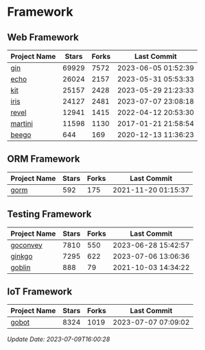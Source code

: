 # Framework

## Web Framework
| Project Name | Stars | Forks | Last Commit |
| ------------ | ----- | ----- | ----------- |
| [gin](https://github.com/gin-gonic/gin) | 69929 | 7572 | 2023-06-05 01:52:39 |
| [echo](https://github.com/labstack/echo) | 26024 | 2157 | 2023-05-31 05:53:33 |
| [kit](https://github.com/go-kit/kit) | 25157 | 2428 | 2023-05-29 21:23:33 |
| [iris](https://github.com/kataras/iris) | 24127 | 2481 | 2023-07-07 23:08:18 |
| [revel](https://github.com/revel/revel) | 12941 | 1415 | 2022-04-12 20:53:30 |
| [martini](https://github.com/go-martini/martini) | 11598 | 1130 | 2017-01-21 21:58:54 |
| [beego](https://github.com/astaxie/beego) | 644 | 169 | 2020-12-13 11:36:23 |

## ORM Framework
| Project Name | Stars | Forks | Last Commit |
| ------------ | ----- | ----- | ----------- |
| [gorm](https://github.com/jinzhu/gorm) | 592 | 175 | 2021-11-20 01:15:37 |

## Testing Framework
| Project Name | Stars | Forks | Last Commit |
| ------------ | ----- | ----- | ----------- |
| [goconvey](https://github.com/smartystreets/goconvey) | 7810 | 550 | 2023-06-28 15:42:57 |
| [ginkgo](https://github.com/onsi/ginkgo) | 7295 | 622 | 2023-07-06 13:06:36 |
| [goblin](https://github.com/franela/goblin) | 888 | 79 | 2021-10-03 14:34:22 |

## IoT Framework
| Project Name | Stars | Forks | Last Commit |
| ------------ | ----- | ----- | ----------- |
| [gobot](https://github.com/hybridgroup/gobot) | 8324 | 1019 | 2023-07-07 07:09:02 |

*Update Date: 2023-07-09T16:00:28*